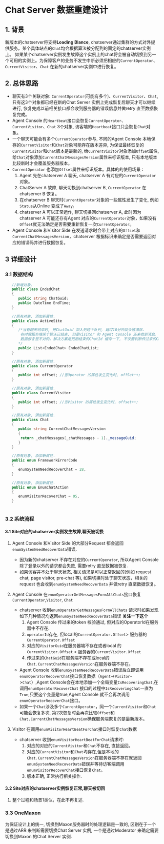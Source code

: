 
# Chat Server 数据重建设计

## 1. 背景

新版本的chatserver将支持**Loading Blance**, chatserver通过集群的方式对外提供服务。某个具体站点的`Chat`均会根据算法被分配到的固定的chatserver实例上。
如果某个chatserver实例发生故障这个实例上的chat将会被自动切换到另一个可用的实例上。为保障客户的业务不发生中断必须把相应的`CurrentOperator`、`CurrentVisitor`、`Chat` 在新的chatserver实例中进行恢复。

## 2. 总体思路

+ 聊天有3个关联对象: `CurrentOperator`(可能有多个)、`CurrentVisitor`、`Chat`, 只有这3个对象都已经在新的Chat Server 实例上完成恢复后聊天才可以继续进行, 恢复完成以前相关接口都会收到服务器的错误信息并做retry 直至数据恢复完成。
+ Agent Console 的`Heartbeat`接口会恢复`CurrentOperator`、`CurrentVisitor`、`Chat` 3个对象, 访客端的`Heartbeat`接口只会恢复`Chat`对象。
+ 一个聊天可能会有多个`CurrentOperator`参与, 不同的Agent Console 本地保存的`CurrentVisitor`和`Chat`对象可能存在版本差异, 为保证最终恢复的`CurrentVisitor`和`Chat`版本是最新的, 给`CurrentVisitor`对象添加`OffSet`属性, 给`Chat`对象添加`CurrentChatMessagesVersion`属性来标识版本, 只有本地版本比较新时才会覆盖服务器版本。
+ `CurrentOperator` 也添加`Offset`属性来标识版本。具体的的使用场景：
  1. Agent 先在chatserver A 聊天,  chatserver A 有对应的`CurrentOperator`对象。
  2. ChatServer A 故障, 聊天切换到chatserver B, `CurrentOperator` 在chatserver B 恢复。
  3. 在chatserver B 聊天时`CurrentOperator`对象的一些属性发生了变化, 例如`Status`从Online 变成了`Away`。
  4. chatserver A 可以正常运作, 聊天切换回chatserver A, 此时因为chatserver A 可能还存有Agent 对应的`CurrentOperator`对象，如果没有`Offset`就无法确定是否需要重新恢复一次`CurrentOperator`。
+ Agent Console 和Visitor Side 在发送请求时会带上对应的`Offset`和`CurrentChatMessagesVersion`，chatserver 根据标识来确定是否需要返回对应的错误码并进行数据恢复。
  
## 3 详细设计

### 3.1 数据结构

```c#
   //新增对象.
   public class EndedChat
   {
      public string ChatGuid;
      public DateTime EndTime;
   }

   //原有对象, 添加新属性.
   public class ActiveSite
   {
      /*当有聊天结束时, 把ChatGuid 加入到这个队列, 超过10分钟就会被清除.
       有时候服务端某个聊天已结束, 但是Visitor 和 Agent Console 还未收到消息，客户端发送心跳时会报'ChatId`不存在,这时如果根据`ChatId`不存在就进行
       数据恢复是不对的。解决方案是把刚结束的ChatId 缓存一下, 不仅要判断传过来的ChatId不属于任何正在进行的聊天,还要排除聊天可能刚结束的情况.
      */
      public List<EndedChat> EndedChatList;
   }

   //原有对象, 添加新属性.
   public class CurrentOperator
   {
      public int offset; //当Operator 的属性发生变化时, offSet++;
   }

   //原有对象, 添加新属性.
   public class CurrentVisitor
   {
      public int offset; //当Visitor 的属性发生变化时, offset++;
   }

   //原有对象, 添加新属性.
   public class Chat
   {
      public string CurrentChatMessagesVersion
      {
       return _chatMessages[_chatMessages - 1]._messageGuid;
      }
   }

   //原有对象, 添加新属性.
   public enum FrameworkErrorCode
   {
      enumSystemNeedRecoverChat = 28,
   }

   //原有对象, 添加新属性.
   public enum EnumChatAction
   {
      enumVisitorRecoverChat = 95,
   }
   
```

### 3.2 系统流程

#### 3.1 Site对应的chatserver实例发生故障,聊天被切换

1. Agent Console 和Visitor Side 的大部分Request 都会返回`enumSystemNeedRecoverData`错误.
   + 因为新的chatserver 不存在对应的`CurrentOperator`, 所以Agent Console除了登录以外的请求都会失败, 需要retry 直至数据被恢复.
   + 如果访客并不处于聊天状态, 相关请求是可以正常返回的(例如 request chat, page visitor, pre-chat 等), 如果切换时处于聊天状态，相关的request 也会收到`enumSystemNeedRecoverData` 并做retry 直至数据恢复。
  
2. Agent Console 在`enumOperatorGetMessagesFormAllChats`接口恢复`CurrentOperator`,`Visitor`, `Chat`
   + chatserver 收到`enumOperatorGetMessagesFormAllChats` 请求时如果发现如下几种情况均返回`enumSystemNeedRecoverData`错误 **关注一下这个**
     1. Agent Console 传过来的token 校验通过, 但对应的OperatorId在服务器中不存在.
     2. `operatorId`存在, 但local的`CurrentOperator.Offset`> 服务器的`CurrentOperator.Offset`
     3. 对应的`VisitorGuid`在服务器端不存在或者local 的`CurrentVisitor.Offset` > 服务器的`CurrentVisitor.Offset`
     4. 传过来的`ChatGuid`在服务端不存在或local的`Chat.CurrentChatMessagesVersion`在服务器端不存在。
   + Agent Console 收到`enumSystemNeedRecoverData`错误后立即调用 `enumOperatorRecoverChat`接口恢复数据（`Agent`->`Visitor`->`Chat`）,Agent Console会在本地添加一个全局变量`IsRecoveringChat`,在调用`enumOperatorRecoverChat`   接口的过程中`IsRecoveringChat`一直为`True`,只要这个变量是true,Agent Console 就不会再次调用`enumOperatorRecoverChat`接口。
   + 如果一个`Chat`涉及多个`CurrentOperator`，同一个`CurrentVisitor`和`Chat`可能会恢复多次, 第2次恢复时会再次比较`Offset`和`Chat.CurrentChatMessagesVersion`确保服务端恢复的是最新版本。

3. Visitor 在调用`enumVisitorHeartBeatForChat`接口时恢复`Chat`数据
   + chatserver 收到`enumVisitorHeartBeatForChat`请求时:
     1. 对应的对应的`CurrentVisitor`和`Chat`不存在, 直接返回。
     2. 对应的`CurrentVisitor`和`Chat`均存在,但是本地的`Chat.CurrentChatMessagesVersion`在服务器端不存在就返回`enumSystemNeedRecoverData`错误并等待访客端调用`enumVisitorRecoverChat`接口恢复`Chat`。
     3. 版本正确, 正常执行相关操作.

#### 3.2 Site对应的chatserver实例恢复正常,聊天被切回

   1. 整个过程和场景1类似，在此不再复述.

### 3.3 OneMaxon

为保证设计上的统一, 切换到Maxon服务器时的处理逻辑是一致的, 区别在于一个是通过ARR 来判断需要切换Chat Server 实例, 一个是通过Moderator 来确定需要切换到Maxon 的Chat Server 实例.
